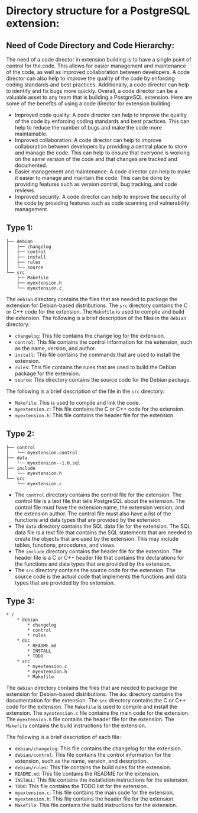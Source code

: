 # Directory structure for a PostgreSQL extension:
## Need of Code Directory and Code Hierarchy:

The need of a code director in extension building is to have a single point of control for the code. This allows for easier management and maintenance of the code, as well as improved collaboration between developers.
A code director can also help to improve the quality of the code by enforcing coding standards and best practices. Additionally, a code director can help to identify and fix bugs more quickly.
Overall, a code director can be a valuable asset to any team that is building a PostgreSQL extension.
Here are some of the benefits of using a code director for extension building:

-   Improved code quality: A code director can help to improve the quality of the code by enforcing coding standards and best practices. This can help to reduce the number of bugs and make the code more maintainable.
-   Improved collaboration: A code director can help to improve collaboration between developers by providing a central place to store and manage the code. This can help to ensure that everyone is working on the same version of the code and that changes are tracked and documented.
-   Easier management and maintenance: A code director can help to make it easier to manage and maintain the code. This can be done by providing features such as version control, bug tracking, and code reviews.
-   Improved security: A code director can help to improve the security of the code by providing features such as code scanning and vulnerability management.

## Type 1:
```
├── debian
│   ├── changelog
│   ├── control
│   ├── install
│   ├── rules
│   └── source
└── src
    ├── Makefile
    ├── myextension.h
    └── myextension.c
```

The `debian` directory contains the files that are needed to package the extension for Debian-based distributions. The `src` directory contains the C or C++ code for the extension. The `Makefile` is used to compile and build the extension.
The following is a brief description of the files in the `debian` directory:

-   `changelog`: This file contains the change log for the extension.
-   `control`: This file contains the control information for the extension, such as the name, version, and author.
-   `install`: This file contains the commands that are used to install the extension.
-   `rules`: This file contains the rules that are used to build the Debian package for the extension.
-   `source`: This directory contains the source code for the Debian package.

The following is a brief description of the file in the `src` directory:

-   `Makefile`: This is used to compile and link the code.
-   `myextension.c`: This file contains the C or C++ code for the extension.
-   `myextension.h`: This file contains the header file for the extension.

## Type 2:
```
├── control
│   └── myextension.control
├── data
│   └── myextension--1.0.sql
├── include
│   └── myextension.h
└── src
    └── myextension.c
```

- The `control` directory contains the control file for the extension. The control file is a text file that tells PostgreSQL about the extension. The control file must have the extension name, the extension version, and the extension author. The control file must also have a list of the functions and data types that are provided by the extension.
- The `data` directory contains the SQL data file for the extension. The SQL data file is a text file that contains the SQL statements that are needed to create the objects that are used by the extension. This may include tables, functions, procedures, and views.
- The `include` directory contains the header file for the extension. The header file is a C or C++ header file that contains the declarations for the functions and data types that are provided by the extension.
- The `src` directory contains the source code for the extension. The source code is the actual code that implements the functions and data types that are provided by the extension.

## Type 3:
```
* /
    * debian
        * changelog
        * control
        * rules
    * doc
        * README.md
        * INSTALL
        * TODO
    * src
        * myextension.c
        * myextension.h
        * Makefile
```

The `debian` directory contains the files that are needed to package the extension for Debian-based distributions. The `doc` directory contains the documentation for the extension. The `src` directory contains the C or C++ code for the extension. The `Makefile` is used to compile and install the extension.
The `myextension.c` file contains the main code for the extension. The `myextension.h` file contains the header file for the extension. The `Makefile` contains the build instructions for the extension.

The following is a brief description of each file:

-   `debian/changelog`: This file contains the changelog for the extension.
-   `debian/control`: This file contains the control information for the extension, such as the name, version, and description.
-   `debian/rules`: This file contains the build rules for the extension.
-   `README.md`: This file contains the README for the extension.
-   `INSTALL`: This file contains the installation instructions for the extension.
-   `TODO`: This file contains the TODO list for the extension.
-   `myextension.c`: This file contains the main code for the extension.
-   `myextension.h`: This file contains the header file for the extension.
-   `Makefile`: This file contains the build instructions for the extension.

